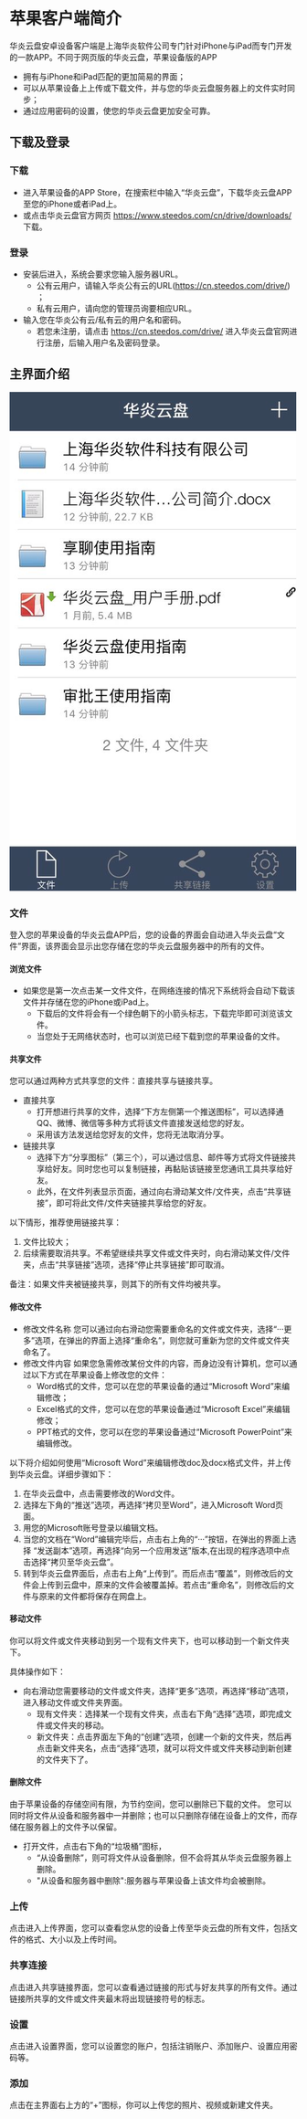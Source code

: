 # 苹果客户端简介
华炎云盘安卓设备客户端是上海华炎软件公司专门针对iPhone与iPad而专门开发的一款APP。不同于网页版的华炎云盘，苹果设备版的APP
- 拥有与iPhone和iPad匹配的更加简易的界面；
- 可以从苹果设备上上传或下载文件，并与您的华炎云盘服务器上的文件实时同步；
- 通过应用密码的设置，使您的华炎云盘更加安全可靠。

## 下载及登录
### 下载
- 进入苹果设备的APP Store，在搜索栏中输入“华炎云盘”，下载华炎云盘APP至您的iPhone或者iPad上。
- 或点击华炎云盘官方网页 https://www.steedos.com/cn/drive/downloads/ 下载。

### 登录
- 安装后进入，系统会要求您输入服务器URL。
  - 公有云用户，请输入华炎公有云的URL(https://cn.steedos.com/drive/) ；
  - 私有云用户，请向您的管理员询要相应URL。
- 输入您在华炎公有云/私有云的用户名和密码。
  - 若您未注册，请点击 https://cn.steedos.com/drive/ 进入华炎云盘官网进行注册，后输入用户名及密码登录。
  
## 主界面介绍
![](images/iso.jpg)
### 文件
登入您的苹果设备的华炎云盘APP后，您的设备的界面会自动进入华炎云盘“文件”界面，该界面会显示出您存储在您的华炎云盘服务器中的所有的文件。

#### 浏览文件
- 如果您是第一次点击某一文件文件，在网络连接的情况下系统将会自动下载该文件并存储在您的iPhone或iPad上。
  - 下载后的文件将会有一个绿色朝下的小箭头标志，下载完毕即可浏览该文件。
  - 当您处于无网络状态时，也可以浏览已经下载到您的苹果设备的文件。

#### 共享文件
您可以通过两种方式共享您的文件：直接共享与链接共享。
- 直接共享
  - 打开想进行共享的文件，选择“下方左侧第一个推送图标”，可以选择通QQ、微博、微信等多种方式将该文件直接发送给您的好友。
  - 采用该方法发送给您好友的文件，您将无法取消分享。
- 链接共享
  - 选择下方“分享图标”（第三个），可以通过信息、邮件等方式将文件链接共享给好友。同时您也可以复制链接，再黏贴该链接至您通讯工具共享给好友。
  - 此外，在文件列表显示页面，通过向右滑动某文件/文件夹，点击“共享链接”，即可将此文件/文件夹链接共享给您的好友。

以下情形，推荐使用链接共享：

1. 文件比较大；
2. 后续需要取消共享。不希望继续共享文件或文件夹时，向右滑动某文件/文件夹，点击“共享链接”选项，选择“停止共享链接”即可取消。

备注：如果文件夹被链接共享，则其下的所有文件均被共享。

#### 修改文件
- 修改文件名称
您可以通过向右滑动您需要重命名的文件或文件夹，选择“···更多”选项，在弹出的界面上选择“重命名”，则您就可重新为您的文件或文件夹命名了。
- 修改文件内容
如果您急需修改某份文件的内容，而身边没有计算机，您可以通过以下方式在苹果设备上修改您的文件：
  - Word格式的文件，您可以在您的苹果设备的通过“Microsoft Word”来编辑修改；
  - Excel格式的文件，您可以在您的苹果设备通过“Microsoft Excel”来编辑修改；
  - PPT格式的文件，您可以在您的苹果设备通过“Microsoft PowerPoint”来编辑修改。

以下将介绍如何使用“Microsoft Word”来编辑修改doc及docx格式文件，并上传到华炎云盘。详细步骤如下：

1. 在华炎云盘中，点击需要修改的Word文件。
1. 选择左下角的“推送”选项，再选择“拷贝至Word”，进入Microsoft Word页面。
1. 用您的Microsoft账号登录以编辑文档。
1. 当您的文档在“Word”编辑完毕后，点击右上角的“···”按钮，在弹出的界面上选择 “发送副本”选项，再选择“向另一个应用发送”版本,在出现的程序选项中点击选择“拷贝至华炎云盘”。
1. 转到华炎云盘界面后，点击右上角“上传到”。而后点击“覆盖”，则修改后的文件会上传到云盘中，原来的文件会被覆盖掉。若点击“重命名”，则修改后的文件与原来的文件都将保存在网盘上。

<!--通过WPS Office 编辑修改您的不同格式的文件-->
<!--以下以Word格式的文件为例演示修改过程。-->
<!--（1）在华炎云盘中，点击打开Word文件。-->
<!--（2）选择左下角的推送选项，再选择“拷贝至WPS Office”中打开选项，进入WPS Office。-->
<!--（3）WPS中，选择右上角的编辑选项，开始进行文档编辑。-->
<!--（4）编辑完毕后，选取左上角的退出选项，则系统会自动弹出一个选项窗口。选择“保存选项”则完成了文件在WPS的修改。在新出现的界面选中修改后的文件，点击左下角“推送”选项，在弹出的界面上选择“用其他应用打开”。接着选择“拷贝至华炎云盘”。点击右上角的“上传到”，再选择“覆盖”就可以将修改后的文件替换原文件了。这个操作后，本地和服务器上的文件都会更新。如果选择“重命名”，则不覆盖原来的文件，而将新上传的文件会标识为新名字。-->


#### 移动文件
你可以将文件或文件夹移动到另一个现有文件夹下，也可以移动到一个新文件夹下。

具体操作如下：
- 向右滑动您需要移动的文件或文件夹，选择“更多”选项，再选择“移动”选项，进入移动文件或文件夹界面。
  - 现有文件夹：选择某一个现有文件夹，点击右下角“选择”选项，即完成文件或文件夹的移动。
  - 新文件夹：点击界面左下角的“创建”选项，创建一个新的文件夹，然后再点击新文件夹名，点击“选择”选项，就可以将文件或文件夹移动到新创建的文件夹下了。

#### 删除文件
由于苹果设备的存储空间有限，为节约空间，您可以删除已下载的文件。
您可以同时将文件从设备和服务器中一并删除；也可以只删除存储在设备上的文件，而存储在服务器上的文件予以保留。
- 打开文件，点击右下角的“垃圾桶”图标，
  - “从设备删除”，则可将文件从设备删除，但不会将其从华炎云盘服务器上删除。
  - "从设备和服务器中删除":服务器与苹果设备上该文件均会被删除。

### 上传
点击进入上传界面，您可以查看您从您的设备上传至华炎云盘的所有文件，包括文件的格式、大小以及上传时间。

### 共享连接
点击进入共享链接界面，您可以查看通过链接的形式与好友共享的所有文件。通过链接所共享的文件或文件夹最末将出现链接符号的标志。

### 设置
点击进入设置界面，您可以设置您的账户，包括注销账户、添加账户、设置应用密码等。

### 添加
点击在主界面右上方的“+”图标，你可以上传您的照片、视频或新建文件夹。 

